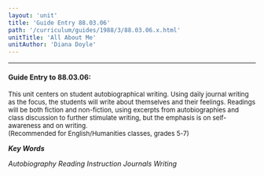```yaml
---
layout: 'unit'
title: 'Guide Entry 88.03.06'
path: '/curriculum/guides/1988/3/88.03.06.x.html'
unitTitle: 'All About Me'
unitAuthor: 'Diana Doyle'
---
```


<body>
<hr/>
 <h4>
  Guide Entry to 88.03.06:
 </h4>
 <font size="-1">
  <dl>
   <dt>
    This unit centers on student autobiographical writing. Using daily journal writing as the focus, the students will write about themselves and their feelings. Readings will be both fiction and non-fiction, using excerpts from autobiographies and class discussion to further stimulate writing, but the emphasis is on self-awareness and on writing.
    <dt>
     (Recommended for English/Humanities classes, grades 5-7)
    </dt>
   </dt>
  </dl>
 </font>
 <p>
  <b>
   <i>
    Key Words
   </i>
  </b>
  <br/>
 </p>
 <p>
  <i>
   Autobiography Reading Instruction Journals Writing
  </i>
 </p>

</body>
